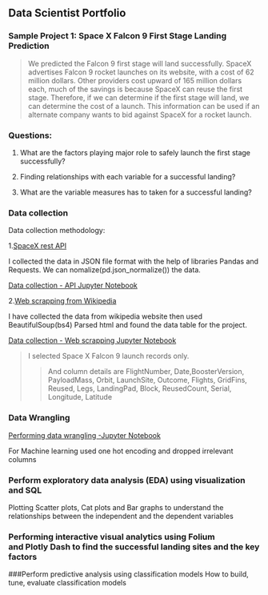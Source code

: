 ## Data Scientist Portfolio

### Sample Project 1: Space X Falcon 9 First Stage Landing Prediction
>We predicted the Falcon 9 first stage will land successfully. SpaceX advertises Falcon 9 rocket launches on its website, with a cost of 62 million dollars.
Other providers cost upward of 165 million dollars each, much of the savings is because SpaceX can reuse the first stage. 
Therefore, if we can determine if the first stage will land, we can determine the cost of a launch. This information can be used if an alternate company wants to bid against SpaceX for a rocket launch.

### Questions:

1. What are the factors playing major role to safely launch the first stage successfully?

2. Finding relationships with each variable for a successful landing?

3. What are the variable measures has to taken for a successful landing?

### Data collection

Data collection methodology:

1.[SpaceX rest API](https://api.spacexdata.com/v4/rockets/)

   I collected the data in JSON file format with the help of libraries Pandas and Requests. We can nomalize(pd.json_normalize()) the data.
   
   [Data collection - API Jupyter Notebook](https://github.com/HariharasudhanRajaguru-DS/IBM_Data-Science-/blob/main/jupyter-labs-spacex-data-collection-api.ipynb)
   
2.[Web scrapping from Wikipedia](https://en.wikipedia.org/w/index.php?title=List_of_Falcon_9_and_Falcon_Heavy_launches&oldid=1027686922)

   I have collected the data from wikipedia website then used BeautifulSoup(bs4) Parsed html and found the data table for the project.
   
   [Data collection - Web scrapping Jupyter Notebook](https://github.com/HariharasudhanRajaguru-DS/IBM_Data-Science-/blob/main/CapstoneProject_Web%20Scraping%20(1).ipynb)

>I selected Space X Falcon 9 launch records only.
>>And column details are FlightNumber, Date,BoosterVersion, PayloadMass, Orbit, LaunchSite, Outcome, Flights, GridFins, Reused, Legs, LandingPad, Block, ReusedCount, Serial, Longitude, Latitude

### Data Wrangling

[Performing data wrangling -Jupyter Notebook](https://github.com/HariharasudhanRajaguru-DS/IBM_Data-Science-/blob/main/Capstone_project-week1_Data%20Wrangling.ipynb)

For Machine learning used one hot encoding and dropped irrelevant columns 

### Perform exploratory data analysis (EDA) using visualization and SQL

Plotting Scatter plots, Cat plots and Bar graphs to understand the relationships between the independent and the dependent variables

### Performing interactive visual analytics using Folium and Plotly Dash to find the successful landing sites and the key factors
###Perform predictive analysis using classification models
How to build, tune, evaluate classification models



